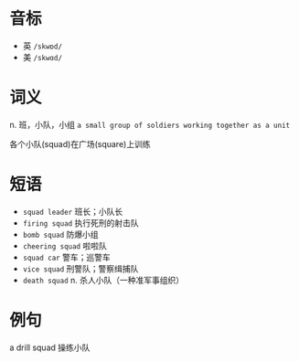 # 音标

- 英 `/skwɒd/`
- 美 `/skwɑd/`

# 词义

n. 班，小队，小组
`a small group of soldiers working together as a unit`



各个小队(squad)在广场(square)上训练

# 短语

- `squad leader` 班长；小队长
- `firing squad` 执行死刑的射击队
- `bomb squad` 防爆小组
- `cheering squad` 啦啦队
- `squad car` 警车；巡警车
- `vice squad` 刑警队；警察缉捕队
- `death squad` n. 杀人小队（一种准军事组织）

# 例句

a drill squad
操练小队


